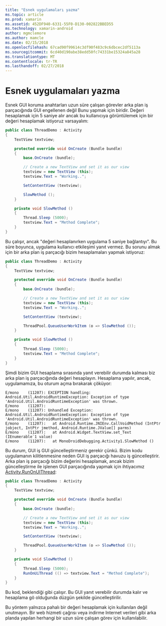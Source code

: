 ```yaml
---
title: "Esnek uygulamaları yazma"
ms.topic: article
ms.prod: xamarin
ms.assetid: 452DF940-6331-55F0-D130-002822BBED55
ms.technology: xamarin-android
author: mgmclemore
ms.author: mamcle
ms.date: 02/15/2018
ms.openlocfilehash: 67cad90f99614c3df90f483c9c6dbcec2df5113a
ms.sourcegitcommit: 6cd40d190abe38edd50fc74331be15324a845a28
ms.translationtype: MT
ms.contentlocale: tr-TR
ms.lasthandoff: 02/27/2018
---
```

# <a name="writing-responsive-applications"></a>Esnek uygulamaları yazma

Esnek GUI koruma anahtarları uzun süre çalışan görevler arka plan iş parçacığında GUI engellenen değil Bunu yapmak için biridir. Değeri hesaplamak için 5 saniye alır ancak bu kullanıcıya görüntülemek için bir değeri hesaplamak istiyoruz varsayalım:

```csharp
public class ThreadDemo : Activity
{
    TextView textview;

    protected override void OnCreate (Bundle bundle)
    {
        base.OnCreate (bundle);

        // Create a new TextView and set it as our view
        textview = new TextView (this);
        textview.Text = "Working..";

        SetContentView (textview);

        SlowMethod ();
    }

    private void SlowMethod ()
    {
        Thread.Sleep (5000);
        textview.Text = "Method Complete";
    }
}
```

Bu çalışır, ancak "değeri hesaplanırken uygulama 5 saniye bağlantıyı". Bu süre boyunca, uygulama kullanıcı etkileşimi yanıt vermez. Bu sorunu almak için bir arka plan iş parçacığı bizim hesaplamaları yapmak istiyoruz:

```csharp
public class ThreadDemo : Activity
{
    TextView textview;

    protected override void OnCreate (Bundle bundle)
    {
        base.OnCreate (bundle);

        // Create a new TextView and set it as our view
        textview = new TextView (this);
        textview.Text = "Working..";

        SetContentView (textview);

        ThreadPool.QueueUserWorkItem (o => SlowMethod ());
    }

    private void SlowMethod ()
    {
        Thread.Sleep (5000);
        textview.Text = "Method Complete";
    }
}
```

Şimdi bizim GUI hesaplama sırasında yanıt verebilir durumda kalması biz arka plan iş parçacığında değeri hesaplayın. Hesaplama yapılır, ancak, uygulamamıza, bu oturum açma bırakarak çöküyor:

```shell
E/mono    (11207): EXCEPTION handling: Android.Util.AndroidRuntimeException: Exception of type 'Android.Util.AndroidRuntimeException' was thrown.
E/mono    (11207):
E/mono    (11207): Unhandled Exception: Android.Util.AndroidRuntimeException: Exception of type 'Android.Util.AndroidRuntimeException' was thrown.
E/mono    (11207):   at Android.Runtime.JNIEnv.CallVoidMethod (IntPtr jobject, IntPtr jmethod, Android.Runtime.JValue[] parms)
E/mono    (11207):   at Android.Widget.TextView.set_Text (IEnumerable`1 value)
E/mono    (11207):   at MonoDroidDebugging.Activity1.SlowMethod ()
```

Bu durum, GUI iş GUI güncelleştirmeniz gerekir çünkü. Bizim kodu uygulamanın kilitlenmesine neden GUI iş parçacığı havuzu iş güncelleştirir. Arka plan iş parçacığı bizim değerini hesaplamak, ancak bizim güncelleştirme ile işlenen GUI parçacığında yapmak için ihtiyacımız [Activity.RunOnUIThread](https://developer.xamarin.com/api/member/Android.App.Activity.RunOnUiThread/(System.Action)):

```csharp
public class ThreadDemo : Activity
{
    TextView textview;

    protected override void OnCreate (Bundle bundle)
    {
        base.OnCreate (bundle);

        // Create a new TextView and set it as our view
        textview = new TextView (this);
        textview.Text = "Working..";

        SetContentView (textview);

        ThreadPool.QueueUserWorkItem (o => SlowMethod ());
    }

    private void SlowMethod ()
    {
        Thread.Sleep (5000);
        RunOnUiThread (() => textview.Text = "Method Complete");
    }
}
```

Bu kod, beklendiği gibi çalışır. Bu GUI yanıt verebilir durumda kalır ve hesaplama gö olduğunda düzgün şekilde güncelleştirilir.

Bu yöntem yalnızca pahalı bir değeri hesaplamak için kullanılan değil unutmayın. Bir web hizmeti çağrısı veya indirme Internet verileri gibi arka planda yapılan herhangi bir uzun süre çalışan görev için kullanılabilir.

